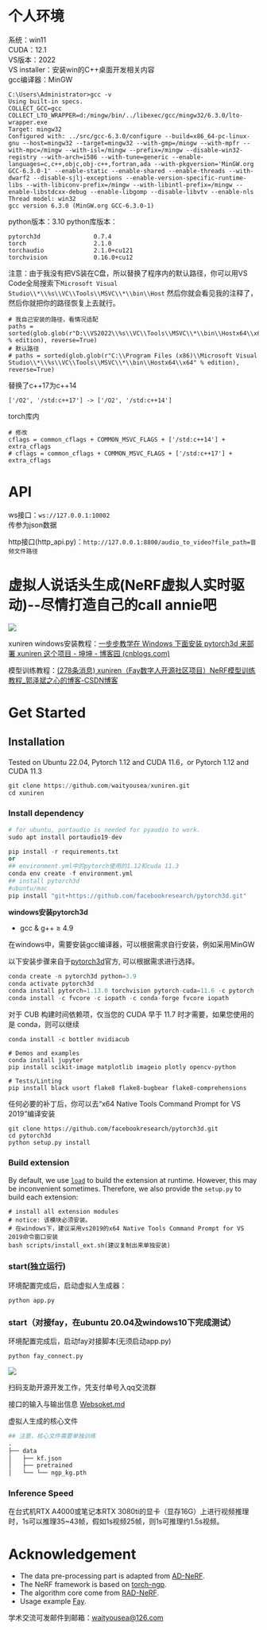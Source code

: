 # 个人环境
系统：win11  
CUDA：12.1  
VS版本：2022  
VS installer：安装win的C++桌面开发相关内容  
gcc编译器：MinGW  
```
C:\Users\Administrator>gcc -v
Using built-in specs.
COLLECT_GCC=gcc
COLLECT_LTO_WRAPPER=d:/mingw/bin/../libexec/gcc/mingw32/6.3.0/lto-wrapper.exe
Target: mingw32
Configured with: ../src/gcc-6.3.0/configure --build=x86_64-pc-linux-gnu --host=mingw32 --target=mingw32 --with-gmp=/mingw --with-mpfr --with-mpc=/mingw --with-isl=/mingw --prefix=/mingw --disable-win32-registry --with-arch=i586 --with-tune=generic --enable-languages=c,c++,objc,obj-c++,fortran,ada --with-pkgversion='MinGW.org GCC-6.3.0-1' --enable-static --enable-shared --enable-threads --with-dwarf2 --disable-sjlj-exceptions --enable-version-specific-runtime-libs --with-libiconv-prefix=/mingw --with-libintl-prefix=/mingw --enable-libstdcxx-debug --enable-libgomp --disable-libvtv --enable-nls
Thread model: win32
gcc version 6.3.0 (MinGW.org GCC-6.3.0-1)
```
python版本：3.10
python库版本：  
```
pytorch3d               0.7.4
torch                   2.1.0
torchaudio              2.1.0+cu121
torchvision             0.16.0+cu12
```

注意：由于我没有把VS装在C盘，所以替换了程序内的默认路径，你可以用VS Code全局搜索下`Microsoft Visual Studio\\*\\%s\\VC\\Tools\\MSVC\\*\\bin\\Host`  然后你就会看见我的注释了，然后你就把你的路径恢复上去就行。  
```
# 我自己安装的路径，看情况适配
paths = sorted(glob.glob(r"D:\\VS2022\\%s\\VC\\Tools\\MSVC\\*\\bin\\Hostx64\\x64" % edition), reverse=True)
# 默认路径
# paths = sorted(glob.glob(r"C:\\Program Files (x86)\\Microsoft Visual Studio\\*\\%s\\VC\\Tools\\MSVC\\*\\bin\\Hostx64\\x64" % edition), reverse=True)
```

替换了c++17为c++14  
```
['/O2', '/std:c++17'] -> ['/O2', '/std:c++14']
```

torch库内  
```
# 修改
cflags = common_cflags + COMMON_MSVC_FLAGS + ['/std:c++14'] + extra_cflags
# cflags = common_cflags + COMMON_MSVC_FLAGS + ['/std:c++17'] + extra_cflags
```

# API
ws接口：`ws://127.0.0.1:10002`  
传参为json数据  

http接口(http_api.py)：`http://127.0.0.1:8800/audio_to_video?file_path=音频文件路径`  


# 虚拟人说话头生成(NeRF虚拟人实时驱动)--尽情打造自己的call annie吧
![](/img/example.gif)

xuniren windows安装教程：[一步步教学在 Windows 下面安装 pytorch3d 来部署 xuniren 这个项目 - 坤坤 - 博客园 (cnblogs.com)](https://www.cnblogs.com/dm521/p/17469967.html)

模型训练教程：[(278条消息) xuniren（Fay数字人开源社区项目）NeRF模型训练教程_郭泽斌之心的博客-CSDN博客](https://blog.csdn.net/aa84758481/article/details/131135823)



# Get Started

## Installation

Tested on Ubuntu 22.04, Pytorch 1.12 and CUDA 11.6，or  Pytorch 1.12 and CUDA 11.3

```python
git clone https://github.com/waityousea/xuniren.git
cd xuniren
```

### Install dependency

```python
# for ubuntu, portaudio is needed for pyaudio to work.
sudo apt install portaudio19-dev

pip install -r requirements.txt
or
## environment.yml中的pytorch使用的1.12和cuda 11.3
conda env create -f environment.yml 
## install pytorch3d
#ubuntu/mac
pip install "git+https://github.com/facebookresearch/pytorch3d.git"
```

**windows安装pytorch3d**

- gcc & g++ ≥ 4.9

在windows中，需要安装gcc编译器，可以根据需求自行安装，例如采用MinGW

以下安装步骤来自于[pytorch3d](https://github.com/facebookresearch/pytorch3d/blob/main/INSTALL.md)官方, 可以根据需求进行选择。

```python
conda create -n pytorch3d python=3.9
conda activate pytorch3d
conda install pytorch=1.13.0 torchvision pytorch-cuda=11.6 -c pytorch -c nvidia
conda install -c fvcore -c iopath -c conda-forge fvcore iopath
```

对于 CUB 构建时间依赖项，仅当您的 CUDA 早于 11.7 时才需要，如果您使用的是 conda，则可以继续

```
conda install -c bottler nvidiacub
```

```
# Demos and examples
conda install jupyter
pip install scikit-image matplotlib imageio plotly opencv-python

# Tests/Linting
pip install black usort flake8 flake8-bugbear flake8-comprehensions
```

任何必要的补丁后，你可以去“x64 Native Tools Command Prompt for VS 2019”编译安装

```
git clone https://github.com/facebookresearch/pytorch3d.git
cd pytorch3d
python setup.py install
```

### Build extension 

By default, we use [`load`](https://pytorch.org/docs/stable/cpp_extension.html#torch.utils.cpp_extension.load) to build the extension at runtime. However, this may be inconvenient sometimes. Therefore, we also provide the `setup.py` to build each extension:

```
# install all extension modules
# notice: 该模块必须安装。
# 在windows下，建议采用vs2019的x64 Native Tools Command Prompt for VS 2019命令窗口安装
bash scripts/install_ext.sh(建议复制出来单独安装)
```

### **start(独立运行)**

环境配置完成后，启动虚拟人生成器：

```python
python app.py
```
### **start（对接fay，在ubuntu 20.04及windows10下完成测试）**
环境配置完成后，启动fay对接脚本(无须启动app.py)
```python
python fay_connect.py
```
![](img/weplay.png)

扫码支助开源开发工作，凭支付单号入qq交流群



接口的输入与输出信息 [Websoket.md](https://github.com/waityousea/xuniren/blob/main/WebSocket.md)

虚拟人生成的核心文件

```python
## 注意，核心文件需要单独训练
.
├── data
│   ├── kf.json			
│   ├── pretrained
│   └── └── ngp_kg.pth

```

### Inference Speed

在台式机RTX A4000或笔记本RTX 3080ti的显卡（显存16G）上进行视频推理时，1s可以推理35~43帧，假如1s视频25帧，则1s可推理约1.5s视频。

# Acknowledgement

- The data pre-processing part is adapted from [AD-NeRF](https://github.com/YudongGuo/AD-NeRF).
- The NeRF framework is based on [torch-ngp](https://github.com/ashawkey/torch-ngp).
- The algorithm core come from  [RAD-NeRF](https://github.com/ashawkey/RAD-NeRF).
- Usage example [Fay](https://github.com/TheRamU/Fay).

学术交流可发邮件到邮箱：waityousea@126.com
